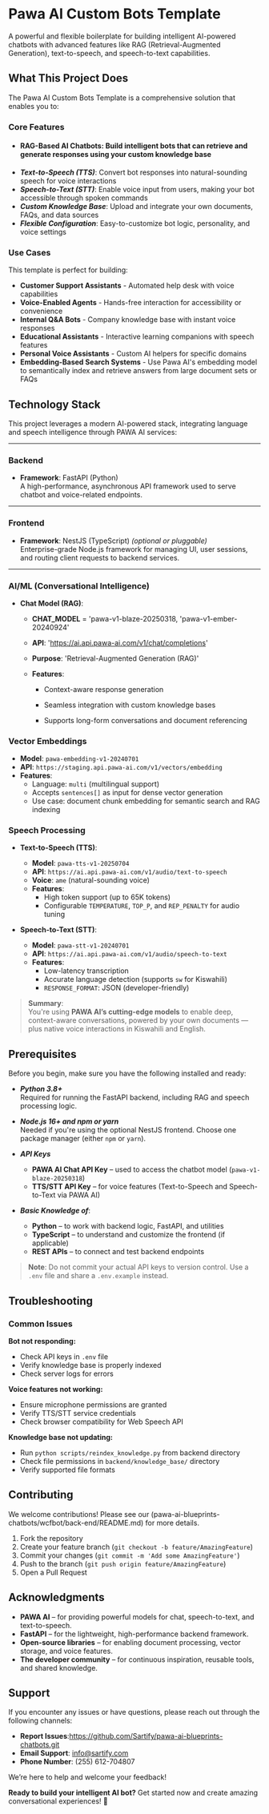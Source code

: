 # Pawa AI Custom Bots Template

A powerful and flexible boilerplate for building intelligent AI-powered chatbots with advanced features like RAG (Retrieval-Augmented Generation), text-to-speech, and speech-to-text capabilities.

##  What This Project Does

The Pawa AI Custom Bots Template is a comprehensive solution that enables you to:

### Core Features
- #### RAG-Based AI Chatbots: Build intelligent bots that can retrieve and generate responses using your custom knowledge base
- ***Text-to-Speech (TTS)***: Convert bot responses into natural-sounding speech for voice interactions
- ***Speech-to-Text (STT)***: Enable voice input from users, making your bot accessible through spoken commands
- ***Custom Knowledge Base***: Upload and integrate your own documents, FAQs, and data sources
- ***Flexible Configuration***: Easy-to-customize bot logic, personality, and voice settings

### Use Cases
This template is perfect for building:
- **Customer Support Assistants** - Automated help desk with voice capabilities
- **Voice-Enabled Agents** - Hands-free interaction for accessibility or convenience  
- **Internal Q&A Bots** - Company knowledge base with instant voice responses
- **Educational Assistants** - Interactive learning companions with speech features
- **Personal Voice Assistants** - Custom AI helpers for specific domains
- **Embedding-Based Search Systems** - Use Pawa AI's embedding model to semantically index and retrieve answers from large document sets or FAQs

##  Technology Stack

This project leverages a modern AI-powered stack, integrating language and speech intelligence through PAWA AI services:

---

###  **Backend**
- **Framework**: FastAPI (Python)  
  A high-performance, asynchronous API framework used to serve chatbot and voice-related endpoints.

---

###  **Frontend**
- **Framework**: NestJS (TypeScript) *(optional or pluggable)*  
  Enterprise-grade Node.js framework for managing UI, user sessions, and routing client requests to backend services.

---

### **AI/ML (Conversational Intelligence)**

- **Chat Model (RAG)**:
   - **CHAT_MODEL** = 'pawa-v1-blaze-20250318, 'pawa-v1-ember-20240924'

    - **API**: 'https://ai.api.pawa-ai.com/v1/chat/completions'

    - **Purpose**: 'Retrieval-Augmented Generation (RAG)'

    - **Features**:

        - Context-aware response generation

        - Seamless integration with custom knowledge bases

        - Supports long-form conversations and document referencing


### **Vector Embeddings**

- **Model**: `pawa-embedding-v1-20240701`
- **API**: `https://staging.api.pawa-ai.com/v1/vectors/embedding`
- **Features**:
  - Language: `multi` (multilingual support)
  - Accepts `sentences[]` as input for dense vector generation
  - Use case: document chunk embedding for semantic search and RAG indexing

### **Speech Processing**

- **Text-to-Speech (TTS)**:
  - **Model**: `pawa-tts-v1-20250704`
  - **API**: `https://ai.api.pawa-ai.com/v1/audio/text-to-speech`
  - **Voice**: `ame` (natural-sounding voice)
  - **Features**:
    - High token support (up to 65K tokens)
    - Configurable `TEMPERATURE`, `TOP_P`, and `REP_PENALTY` for audio tuning

- **Speech-to-Text (STT)**:
  - **Model**: `pawa-stt-v1-20240701`
  - **API**: `https://ai.api.pawa-ai.com/v1/audio/speech-to-text`
  - **Features**:
    - Low-latency transcription
    - Accurate language detection (supports `sw` for Kiswahili)
    - `RESPONSE_FORMAT`: JSON (developer-friendly)

>  **Summary**:  
> You're using **PAWA AI’s cutting-edge models** to enable deep, context-aware conversations, powered by your own documents — plus native voice interactions in Kiswahili and English.


##  Prerequisites

Before you begin, make sure you have the following installed and ready:

- ***Python 3.8+***  
  Required for running the FastAPI backend, including RAG and speech processing logic.

- ***Node.js 16+ and npm or yarn***  
  Needed if you're using the optional NestJS frontend. Choose one package manager (either `npm` or `yarn`).

- ***API Keys***  
  - **PAWA AI Chat API Key** – used to access the chatbot model (`pawa-v1-blaze-20250318`)
  - **TTS/STT API Key** – for voice features (Text-to-Speech and Speech-to-Text via PAWA AI)

- ***Basic Knowledge of***:
  - **Python** – to work with backend logic, FastAPI, and utilities
  - **TypeScript** – to understand and customize the frontend (if applicable)
  - **REST APIs** – to connect and test backend endpoints

>  **Note**: Do not commit your actual API keys to version control. Use a `.env` file and share a `.env.example` instead.

##  Troubleshooting

### Common Issues

**Bot not responding:**
- Check API keys in `.env` file
- Verify knowledge base is properly indexed
- Check server logs for errors

**Voice features not working:**
- Ensure microphone permissions are granted
- Verify TTS/STT service credentials
- Check browser compatibility for Web Speech API

**Knowledge base not updating:**
- Run `python scripts/reindex_knowledge.py` from backend directory
- Check file permissions in `backend/knowledge_base/` directory
- Verify supported file formats


##  Contributing

We welcome contributions! Please see our (pawa-ai-blueprints-chatbots/wcfbot/back-end/README.md) for more details.

1. Fork the repository
2. Create your feature branch (`git checkout -b feature/AmazingFeature`)
3. Commit your changes (`git commit -m 'Add some AmazingFeature'`)
4. Push to the branch (`git push origin feature/AmazingFeature`)
5. Open a Pull Request

##  Acknowledgments

- **PAWA AI** – for providing powerful models for chat, speech-to-text, and text-to-speech.
- **FastAPI** – for the lightweight, high-performance backend framework.
- **Open-source libraries** – for enabling document processing, vector storage, and voice features.
- **The developer community** – for continuous inspiration, reusable tools, and shared knowledge.

##  Support

If you encounter any issues or have questions, please reach out through the following channels:

- **Report Issues**:https://github.com/Sartify/pawa-ai-blueprints-chatbots.git  
- **Email Support**: info@sartify.com
- **Phone Number**: (255) 612-704807

We’re here to help and welcome your feedback!

**Ready to build your intelligent AI bot?** Get started now and create amazing conversational experiences! 🚀